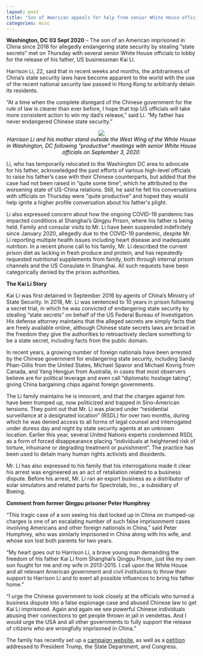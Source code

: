 ```yaml
---
layout: post
title: "Son of American appeals for help from senior White House officials to free father imprisoned in China on charges of endangering state security" 
categories: misc
---
```


**Washington, DC 03 Sept 2020** – The son of an American imprisoned in China since 2016 for allegedly endangering state security by stealing “state secrets” met on Thursday with several senior White House officials to lobby for the release of his father, US businessman Kai Li.

Harrison Li, 22, said that in recent weeks and months, the arbitrariness of China’s state security laws have become apparent to the world with the use of the recent national security law passed in Hong Kong to arbitrarily detain its residents.

“At a time when the complete disregard of the Chinese government for the rule of law is clearer than ever before, I hope that top US officials will take more consistent action to win my dad’s release,” said Li. “My father has never endangered Chinese state security.”

<div> 
	<p align="center">
  		<img src="{{site.url}}/assets/img/west_wing.jpg">
    		<br>
    		<em style="color:black">Harrison Li and his mother stand outside the West Wing of the White House in Washington, DC following "productive" meetings with senior White House officials on September 3, 2020.</em>
	</p>
</div>

Li, who has temporarily relocated to the Washington DC area to advocate for his father, acknowledged the past efforts of various high-level officials to raise his father’s case with their Chinese counterparts, but added that the case had not been raised in “quite some time”, which he attributed to the worsening state of US-China relations. Still, he said he felt his conversations with officials on Thursday were "quite productive" and hoped they would help ignite a higher profile conversation about his father's plight.

Li also expressed concern about how the ongoing COVID-19 pandemic has impacted conditions at Shanghai’s Qingpu Prison, where his father is being held. Family and consular visits to Mr. Li have been suspended indefinitely since January 2020, allegedly due to the COVID-19 pandemic, despite Mr. Li reporting multiple health issues including heart disease and inadequate nutrition. In a recent phone call to his family, Mr. Li described the current prison diet as lacking in fresh produce and protein, and has repeatedly requested nutritional supplements from family, both through internal prison channels and the US Consulate in Shanghai. All such requests have been categorically denied by the prison authorities.

**The Kai Li Story**

Kai Li was first detained in September 2016 by agents of China’s Ministry of State Security. In 2018, Mr. Li was sentenced to 10 years in prison following a secret trial, in which he was convicted of endangering state security by stealing “state secrets” on behalf of the US Federal Bureau of Investigation. His defense attorney maintains that the alleged secrets are simply facts that are freely available online, although Chinese state secrets laws are broad in the freedom they give the authorities to retroactively declare something to be a state secret, including facts from the public domain.

In recent years, a growing number of foreign nationals have been arrested by the Chinese government for endangering state security, including Sandy Phan-Gillis from the United States, Michael Spavor and Michael Kovrig from Canada, and Yang Hengjun from Australia, in cases that most observers believe are for political leverage and even call “diplomatic hostage taking”, giving China bargaining chips against foreign governments.

The Li family maintains he is innocent, and that the charges against him have been trumped up, now politicized and trapped in Sino-American tensions. They point out that Mr. Li was placed under “residential surveillance at a designated location” (RSDL) for over two months, during which he was denied access to all forms of legal counsel and interrogated under duress day and night by state security agents at an unknown location. Earlier this year, several United Nations experts condemned RSDL as a form of forced disappearance placing “individuals at heightened risk of torture, inhumane or degrading treatment or punishment”. The practice has been used to detain many human rights activists and dissidents.

Mr. Li has also expressed to his family that his interrogations made it clear his arrest was engineered as an act of retaliation related to a business dispute. Before his arrest, Mr. Li ran an export business as a distributor of solar simulators and related parts for Spectrolab, Inc., a subsidiary of Boeing.

**Comment from former Qingpu prisoner Peter Humphrey**

“This tragic case of a son seeing his dad locked up in China on trumped-up charges is one of an escalating number of such false imprisonment cases involving Americans and other foreign nationals in China,” said Peter Humphrey, who was similarly imprisoned in China along with his wife, and whose son lost both parents for two years.

“My heart goes out to Harrison Li, a brave young man demanding the freedom of his father Kai Li from Shanghai’s Qingpu Prison, just like my own son fought for me and my wife in 2013-2015. I call upon the White House and all relevant American government and civil institutions to throw their support to Harrison Li and to exert all possible influences to bring his father home.”

“I urge the Chinese government to look closely at the officials who turned a business dispute into a false espionage case and abused Chinese law to get Kai Li imprisoned. Again and again we see powerful Chinese individuals abusing their connections to get people thrown in jail in vendettas. And I would urge the USA and all other governments to fully support the release of citizens who are wrongfully imprisoned in China.”

The family has recently set up a [campaign website](https://www.freekaili.org), as well as a [petition](https://www.change.org/FreeKaiLiNow) addressed to President Trump, the State Department, and Congress.